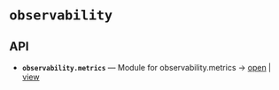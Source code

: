 # `observability`

<!-- START doctoc generated TOC please keep comment here to allow auto update -->
<!-- END doctoc generated TOC please keep comment here to allow auto update -->

## API
- **`observability.metrics`** — Module for observability.metrics → [open](./metrics.py:1:1) | [view](https://github.com/paul-heyse/kgfoundry/blob/3cfc09497d78103b489eec9e511c9565aaab698a/src/observability/metrics.py#L1)
